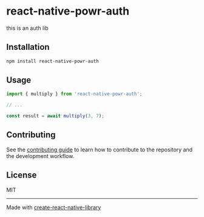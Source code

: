 # react-native-powr-auth

this is an auth lib

## Installation

```sh
npm install react-native-powr-auth
```

## Usage

```js
import { multiply } from 'react-native-powr-auth';

// ...

const result = await multiply(3, 7);
```

## Contributing

See the [contributing guide](CONTRIBUTING.md) to learn how to contribute to the repository and the development workflow.

## License

MIT

---

Made with [create-react-native-library](https://github.com/callstack/react-native-builder-bob)
